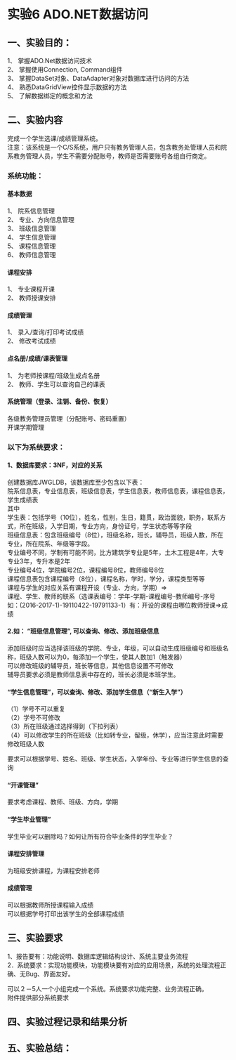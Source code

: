# 实验6  ADO.NET数据访问  
## 一、实验目的：  
1、	掌握ADO.Net数据访问技术  
2、	掌握使用Connection, Command组件  
3、	掌握DataSet对象、DataAdapter对象对数据库进行访问的方法  
4、	熟悉DataGridView控件显示数据的方法  
5、	了解数据绑定的概念和方法  
## 二、实验内容  
完成一个学生选课/成绩管理系统。  
注意：该系统是一个C/S系统，用户只有教务管理人员，包含教务处管理人员和院系教务管理人员，学生不需要分配账号，教师是否需要账号各组自行商定。  
### 系统功能：  
#### 	基本数据  
1、	院系信息管理  
2、	专业、方向信息管理  
3、	班级信息管理  
4、	学生信息管理  
5、	课程信息管理  
6、	教师信息管理  
#### 	课程安排  
1、	专业课程开课  
2、	教师授课安排  
#### 	成绩管理  
1、	录入/查询/打印考试成绩  
2、	修改考试成绩  
#### 	点名册/成绩/课表管理  
1、	为老师按课程/班级生成点名册  
2、	教师、学生可以查询自己的课表  
#### 	系统管理（登录、注销、备份、恢复）  
各级教务管理员管理（分配账号、密码重置）  
开课学期管理  

### 以下为系统要求：  
#### 1、数据库要求：3NF，对应的关系  
创建数据库JWGLDB，该数据库至少包含以下表：  
院系信息表，专业信息表，班级信息表，学生信息表，教师信息表，课程信息表，学生成绩表  
其中  
学生表：包括学号（10位），姓名，性别，生日，籍贯，政治面貌，职务，联系方式，所在班级，入学日期，专业方向，身份证号，学生状态等等字段  
班级信息表：包含班级编号（8位），班级名称，班长，辅导员，班级人数，所在专业，所在院系、年级等字段。  
专业编号不同，学制有可能不同，比方建筑学专业是5年，土木工程是4年，大专专业3年，专升本是2年  
专业编号4位，学院编号2位，课程编号8位，教师编号8位  
课程信息表包含课程编号（8位），课程名称，学时，学分，课程类型等等  
课程与学生的对应关系有课程开设（专业、方向，学期）=>  
课程、学生、教师的联系（选课表编号：学年-学期-课程编号-教师编号-序号 如：(2016-2017-1)-19110422-19791133-1）有：开设的课程由哪位教师授课=>成绩  
#### 	2.如： “班级信息管理”, 可以查询、修改、添加班级信息  
添加班级时应当选择该班级的学院、专业，年级，可以自动生成班级编号和班级名称，班级人数可以为0，每添加一个学生，使其人数加1（触发器）  
可以修改班级的辅导员，班长等信息，其他信息设置不可修改  
辅导员要求必须是教师信息表中存在的，班长必须是本班学生。  

#### 	“学生信息管理”，可以查询、修改、添加学生信息（“新生入学”）  
（1）学号不可以重复  
（2）学号不可修改  
（3）所在班级通过选择得到（下拉列表）  
（4）可以修改学生的所在班级（比如转专业，留级，休学），应当注意此时需要修改班级人数  

要求可以根据学号、姓名、班级、学生状态，入学年份、专业等进行学生信息的查询  
#### 	“开课管理”  
要求考虑课程、教师、班级、方向，学期  
#### 	 “学生毕业管理”  
学生毕业可以删除吗？如何让所有符合毕业条件的学生毕业？  
#### 	课程安排管理  
为班级安排课程，为课程安排老师  
#### 	成绩管理  
可以根据教师所授课程输入成绩  
可以根据学号打印出该学生的全部课程成绩  
 

## 三、实验要求  
1、报告要有：功能说明、数据库逻辑结构设计、系统主要业务流程  
2．系统要求：实现功能模块，功能模块要有对应的应用场景，系统的处理流程正确、无Bug、界面友好。

可以２－5人一个小组完成一个系统。系统要求功能完整、业务流程正确。  
附件提供部分系统要求  
## 四、实验过程记录和结果分析  
## 五、实验总结：  
 
 



